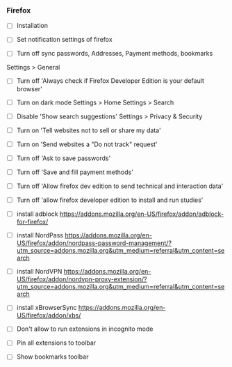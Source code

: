 ### Firefox
- [ ] Installation
- [ ] Set notification settings of firefox

- [ ] Turn off sync passwords, Addresses, Payment methods, bookmarks


Settings > General
- [ ] Turn off 'Always check if Firefox Developer Edition is your default browser'
- [ ] Turn on dark mode
Settings > Home
Settings > Search
- [ ] Disable 'Show search suggestions'
Settings > Privacy & Security
- [ ] Turn on 'Tell websites not to sell or share my data'
- [ ] Turn on 'Send websites a "Do not track" request'
- [ ] Turn off 'Ask to save passwords'
- [ ] Turn off 'Save and fill payment methods'
- [ ] Turn off 'Allow firefox dev edition to send technical and interaction data'
- [ ] Turn off 'allow firefox developer edition to install and run studies'

- [ ] install adblock
    https://addons.mozilla.org/en-US/firefox/addon/adblock-for-firefox/
- [ ] install NordPass
    https://addons.mozilla.org/en-US/firefox/addon/nordpass-password-management/?utm_source=addons.mozilla.org&utm_medium=referral&utm_content=search
- [ ] install NordVPN
    https://addons.mozilla.org/en-US/firefox/addon/nordvpn-proxy-extension/?utm_source=addons.mozilla.org&utm_medium=referral&utm_content=search

- [ ] install xBrowserSync
    https://addons.mozilla.org/en-US/firefox/addon/xbs/
- [ ] Don't allow to run extensions in incognito mode
- [ ] Pin all extensions to toolbar
- [ ] Show bookmarks toolbar
